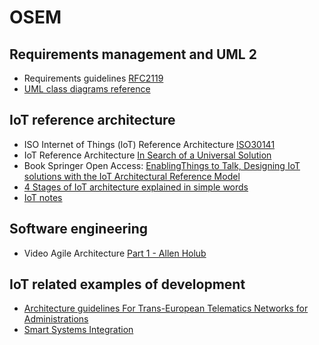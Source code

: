 # OSEM

## Requirements management and UML 2
- Requirements guidelines [RFC2119](https://tools.ietf.org/html/rfc2119)
- [UML class diagrams reference](https://www.uml-diagrams.org/class-reference.html)

## IoT reference architecture
- ISO Internet of Things (loT) Reference Architecture [ISO30141](https://www.iso.org/standard/65695.html)
- IoT Reference Architecture [In Search of a Universal Solution](https://hqsoftwarelab.com/blog/iot-reference-architecture-in-search-of-a-universal-solution/)
- Book Springer Open Access: [EnablingThings to Talk, Designing IoT solutions with the IoT Architectural Reference Model](https://link.springer.com/book/10.1007/978-3-642-40403-0)
- [4 Stages of IoT architecture explained in simple words](https://medium.com/datadriveninvestor/4-stages-of-iot-architecture-explained-in-simple-words-b2ea8b4f777f)
- [IoT notes](https://iotnotesbyparita.wordpress.com/architecture-reference-model/)

## Software engineering
- Video Agile Architecture [Part 1 - Allen Holub](https://www.youtube.com/watch?v=0kRCFVGpX7k)
  
## IoT related examples of development 
- [Architecture guidelines For Trans-European Telematics
Networks for Administrations](https://ec.europa.eu/idabc/servlets/Doc3470.pdf?id=19280)
- [Smart Systems Integration](https://www.smart-systems-integration.org/ssi-smart-systems-integration)
